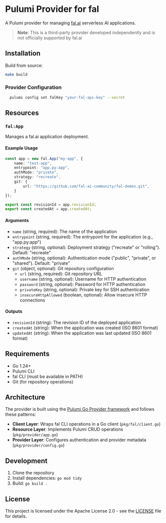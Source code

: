 # Pulumi Provider for fal

A Pulumi provider for managing [fal.ai](https://fal.ai) serverless AI applications.

> **Note**: This is a third-party provider developed independently and is not officially supported by fal.ai

## Installation

Build from source:

```bash
make build
```

### Provider Configuration
```sh
  pulumi config set falKey "your-fal-api-key" --secret
```

## Resources

### `fal:App`

Manages a fal.ai application deployment.

#### Example Usage

```typescript
const app = new fal.App("my-app", {
    name: "test-app",
    entrypoint: "app.py:app",
    authMode: "private",
    strategy: "recreate",
    git: {
        url: "https://github.com/fal-ai-community/fal-demos.git",
    }
});

export const revisionId = app.revisionId;
export const createdAt = app.createdAt;
```

#### Arguments

- `name` (string, required): The name of the application
- `entrypoint` (string, required): The entrypoint for the application (e.g., "app.py:app")
- `strategy` (string, optional): Deployment strategy ("recreate" or "rolling"). Default: "recreate"
- `authMode` (string, optional): Authentication mode ("public", "private", or "shared"). Default: "private"
- `git` (object, optional): Git repository configuration
  - `url` (string, required): Git repository URL
  - `username` (string, optional): Username for HTTP authentication
  - `password` (string, optional): Password for HTTP authentication
  - `privateKey` (string, optional): Private key for SSH authentication
  - `insecureHttpAllowed` (boolean, optional): Allow insecure HTTP connections

#### Outputs

- `revisionId` (string): The revision ID of the deployed application
- `createdAt` (string): When the application was created (ISO 8601 format)
- `updatedAt` (string): When the application was last updated (ISO 8601 format)

## Requirements

- Go 1.24+
- Pulumi CLI
- fal CLI (must be available in PATH)
- Git (for repository operations)

## Architecture

The provider is built using the [Pulumi Go Provider framework](https://github.com/pulumi/pulumi-go-provider) and follows these patterns:

- **Client Layer**: Wraps fal CLI operations in a Go client (`pkg/fal/client.go`)
- **Resource Layer**: Implements Pulumi CRUD operations (`pkg/provider/app.go`)
- **Provider Layer**: Configures authentication and provider metadata (`pkg/provider/config.go`)

## Development

1. Clone the repository
2. Install dependencies: `go mod tidy`
3. Build: `go build .`

## License

This project is licensed under the Apache License 2.0 - see the [LICENSE](LICENSE) file for details.